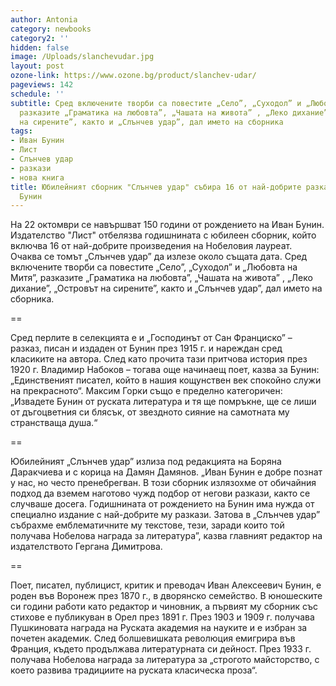 ```yaml
---
author: Antonia
category: newbooks
category2: ''
hidden: false
image: /Uploads/slanchevudar.jpg
layout: post
ozone-link: https://www.ozone.bg/product/slanchev-udar/
pageviews: 142
schedule: ''
subtitle: Сред включените творби са повестите „Село”, „Суходол” и „Любовта на Митя”,
  разказите „Граматика на любовта”, „Чашата на живота” , „Леко дихание”, „Островът
  на сирените”, както и „Слънчев удар”, дал името на сборника
tags:
- Иван Бунин
- Лист
- Слънчев удар
- разкази
- нова книга
title: Юбилейният сборник "Слънчев удар" събира 16 от най-добрите разкази на Иван
  Бунин
---
```


На 22 октомври се навършват 150 години от рождението на Иван Бунин. Издателство "Лист" отбелязва годишнината с юбилеен сборник, който включва 16 от най-добрите произведения на Нобеловия лауреат. Очаква се томът „Слънчев удар” да излезе около същата дата. Сред включените творби са повестите „Село”, „Суходол” и „Любовта на Митя”, разказите „Граматика на любовта”, „Чашата на живота” , „Леко дихание”, „Островът на сирените”, както и „Слънчев удар”, дал името на сборника.

\==

Сред перлите в селекцията е и „Господинът от Сан Франциско” – разказ, писан и издаден от Бунин през 1915 г. и нареждан сред класиките на автора. След като прочита тази притчова история през 1920 г. Владимир Набоков – тогава още начинаещ поет, казва за Бунин: „Единственият писател, който в нашия кощунствен век спокойно служи на прекрасното“. Максим Горки също е пределно категоричен: „Извадете Бунин от руската литература и тя ще помръкне, ще се лиши от дъгоцветния си блясък, от звездното сияние на самотната му странстваща душа.“

\==

Юбилейният „Слънчев удар” излиза под редакцията на Боряна Даракчиева и с корица на Дамян Дамянов. „Иван Бунин е добре познат у нас, но често пренебрегван. В този сборник излязохме от обичайния подход да вземем наготово чужд подбор от негови разкази, както се случваше досега. Годишнината от рождението на Бунин има нужда от специално издание с най-добрите му разкази. Затова в „Слънчев удар” събрахме емблематичните му текстове, тези, заради които той получава Нобелова награда за литература”, казва главният редактор на издателството Гергана Димитрова.

\==

Поет, писател, публицист, критик и преводач Иван Алексеевич Бунин, е роден във Воронеж през 1870 г., в дворянско семейство. В юношеските си години работи като редактор и чиновник, а първият му сборник със стихове е публикуван в Орел през 1891 г. През 1903 и 1909 г. получава Пушкиновата награда на Руската академия на науките и е избран за почетен академик. След болшевишката революция емигрира във Франция, където продължава литературната си дейност. През 1933 г. получава Нобелова награда за литература за „строгото майсторство, с което развива традициите на руската класическа проза“.